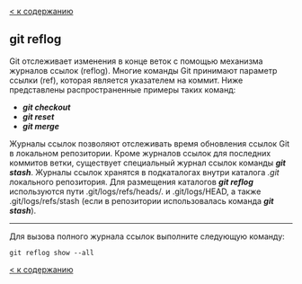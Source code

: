 [< к содержанию](./README.md)

## git reflog

Git отслеживает изменения в конце веток с помощью механизма журналов ссылок (reflog). Многие команды Git принимают параметр ссылки (ref), которая является указателем на коммит. Ниже представлены распространенные примеры таких команд:

- ***git checkout***
- ***git reset***
- ***git merge***

Журналы ссылок позволяют отслеживать время обновления ссылок Git в локальном репозитории. Кроме журналов ссылок для последних коммитов ветки, существует специальный журнал ссылок команды ***git stash***. Журналы ссылок хранятся в подкаталогах внутри каталога *.git* локального репозитория. Для размещения каталогов ***git reflog*** используются пути .git/logs/refs/heads/. и .git/logs/HEAD, а также .git/logs/refs/stash (если в репозитории использовалась команда ***git stash***).

---

Для вызова полного журнала ссылок выполните следующую команду:

```bash=markdown
git reflog show --all 
```

[< к содержанию](./README.md)